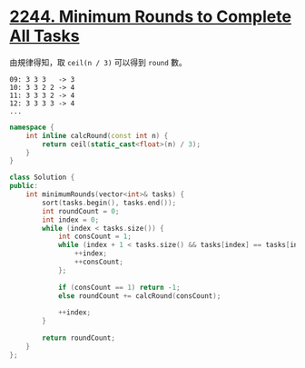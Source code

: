 # [2244. Minimum Rounds to Complete All Tasks](https://leetcode.com/problems/minimum-rounds-to-complete-all-tasks/)

由規律得知，取 `ceil(n / 3)` 可以得到 `round` 數。
```
09: 3 3 3   -> 3
10: 3 3 2 2 -> 4
11: 3 3 3 2 -> 4
12: 3 3 3 3 -> 4
...
```

```c++
namespace {
    int inline calcRound(const int n) {
        return ceil(static_cast<float>(n) / 3);
    }
}

class Solution {
public:
    int minimumRounds(vector<int>& tasks) {
        sort(tasks.begin(), tasks.end());
        int roundCount = 0;
        int index = 0;
        while (index < tasks.size()) {
            int consCount = 1;
            while (index + 1 < tasks.size() && tasks[index] == tasks[index + 1]) {
                ++index;
                ++consCount;
            };
            
            if (consCount == 1) return -1;
            else roundCount += calcRound(consCount);
            
            ++index;
        }
        
        return roundCount;
    }
};
```